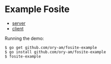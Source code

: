 # Example Fosite

* [server]()
* [client]()

Running the demo:

```
$ go get github.com/ory-am/fosite-example
$ go install github.com/ory-am/fosite-example
$ fosite-example
```